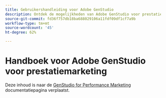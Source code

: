 ```yaml
---
title: Gebruikershandleiding voor Adobe GenStudio
description: Ontdek de mogelijkheden van Adobe GenStudio voor prestatiemarketing. Meer informatie over hoe u snel merkgerichte assets maakt, variaties genereert en ervaringen optimaliseert.
source-git-commit: fd36f757db18ba688029106a11fdf09df1cf7a9b
workflow-type: tm+mt
source-wordcount: '45'
ht-degree: 62%

---
```


# Handboek voor Adobe GenStudio voor prestatiemarketing

Deze inhoud is naar de [ GenStudio for Performance Marketing ](https://experienceleague.adobe.com/nl/docs/genstudio-for-performance-marketing) documentatiepagina verplaatst.
